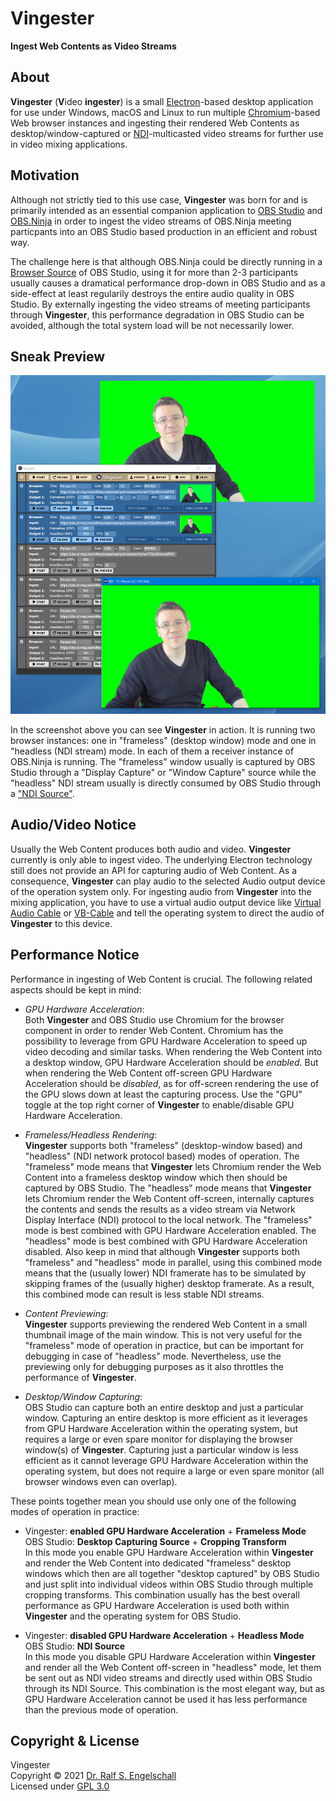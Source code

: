 
<img src="https://raw.githubusercontent.com/rse/vingester/master/vingester-icon.png" width="150" align="right" alt=""/>

Vingester
=========

**Ingest Web Contents as Video Streams**

About
-----

**Vingester** (**V**ideo **ingester**) is a small [Electron](https://www.electronjs.org/)-based
desktop application for use under Windows, macOS and Linux to
run multiple [Chromium](https://www.chromium.org/)-based Web
browser instances and ingesting their rendered Web Contents as
desktop/window-captured or [NDI](https://www.ndi.tv/)-multicasted video
streams for further use in video mixing applications.

Motivation
----------

Although not strictly tied to this use case, **Vingester** was born for
and is primarily intended as an essential companion application to [OBS
Studio](https://obsproject.com/) and [OBS.Ninja](https://obs.ninja/)
in order to ingest the video streams of OBS.Ninja meeting particpants
into an OBS Studio based production in an efficient and robust way.

The challenge here is that although OBS.Ninja could be directly running
in a [Browser Source](https://github.com/obsproject/obs-browser) of
OBS Studio, using it for more than 2-3 participants usually causes a
dramatical performance drop-down in OBS Studio and as a side-effect
at least regularily destroys the entire audio quality in OBS Studio.
By externally ingesting the video streams of meeting participants
through **Vingester**, this performance degradation in OBS Studio can be
avoided, although the total system load will be not necessarily lower.

Sneak Preview
-------------

![Vingester Screenshot](vingester-screenshot.png)

In the screenshot above you can see **Vingester** in action. It is
running two browser instances: one in "frameless" (desktop window) mode
and one in "headless (NDI stream) mode. In each of them a receiver
instance of OBS.Ninja is running. The "frameless" window usually is
captured by OBS Studio through a "Display Capture" or "Window Capture"
source while the "headless" NDI stream usually is directly consumed by
OBS Studio through a ["NDI Source"](https://github.com/Palakis/obs-ndi).

Audio/Video Notice
------------------

Usually the Web Content produces both audio and video. **Vingester**
currently is only able to ingest video. The underlying Electron
technology still does not provide an API for capturing audio
of Web Content. As a consequence, **Vingester** can play audio
to the selected Audio output device of the operation system
only. For ingesting audio from **Vingester** into the mixing
application, you have to use a virtual audio output device
like [Virtual Audio Cable](https://vac.muzychenko.net/en/) or
[VB-Cable](https://vb-audio.com/Cable/) and tell the operating system to
direct the audio of **Vingester** to this device.

Performance Notice
------------------

Performance in ingesting of Web Content is crucial. The following
related aspects should be kept in mind:

- *GPU Hardware Acceleration*:<br/>
  Both **Vingester** and OBS Studio use Chromium for the browser
  component in order to render Web Content. Chromium has the possibility
  to leverage from GPU Hardware Acceleration to speed up video decoding
  and similar tasks. When rendering the Web Content into a desktop
  window, GPU Hardware Acceleration should be *enabled*. But when
  rendering the Web Content off-screen GPU Hardware Acceleration should
  be *disabled*, as for off-screen rendering the use of the GPU slows
  down at least the capturing process. Use the "GPU" toggle at the
  top right corner of **Vingester** to enable/disable GPU Hardware
  Acceleration.

- *Frameless/Headless Rendering*:<br/>
  **Vingester** supports both "frameless" (desktop-window based)
  and "headless" (NDI network protocol based) modes of operation. The
  "frameless" mode means that **Vingester** lets Chromium render the Web
  Content into a frameless desktop window which then should be captured
  by OBS Studio. The "headless" mode means that **Vingester** lets
  Chromium render the Web Content off-screen, internally captures the
  contents and sends the results as a video stream via Network Display
  Interface (NDI) protocol to the local network. The "frameless" mode is
  best combined with GPU Hardware Acceleration enabled. The "headless"
  mode is best combined with GPU Hardware Acceleration disabled. Also
  keep in mind that although **Vingester** supports both "frameless" and
  "headless" mode in parallel, using this combined mode means that the
  (usually lower) NDI framerate has to be simulated by skipping frames
  of the (usually higher) desktop framerate. As a result, this combined
  mode can result is less stable NDI streams.

- *Content Previewing*:<br/>
  **Vingester** supports previewing the rendered Web Content in a small
  thumbnail image of the main window. This is not very useful for the
  "frameless" mode of operation in practice, but can be important for
  debugging in case of "headless" mode. Nevertheless, use the previewing
  only for debugging purposes as it also throttles the performance of
  **Vingester**.

- *Desktop/Window Capturing*:<br/>
  OBS Studio can capture both an entire desktop and just a particular
  window. Capturing an entire desktop is more efficient as it leverages
  from GPU Hardware Acceleration within the operating system, but
  requires a large or even spare monitor for displaying the browser
  window(s) of **Vingester**. Capturing just a particular window is less
  efficient as it cannot leverage GPU Hardware Acceleration within the
  operating system, but does not require a large or even spare monitor
  (all browser windows even can overlap).

These points together mean you should use only one of the following
modes of operation in practice:

- Vingester: **enabled GPU Hardware Acceleration** + **Frameless Mode**<br/>
  OBS Studio: **Desktop Capturing Source** + **Cropping Transform**<br/>
  In this mode you enable GPU Hardware Acceleration within **Vingester**
  and render the Web Content into dedicated "frameless" desktop
  windows which then are all together "desktop captured" by OBS Studio
  and just split into individual videos within OBS Studio through
  multiple cropping transforms. This combination usually has the best
  overall performance as GPU Hardware Acceleration is used both within
  **Vingester** and the operating system for OBS Studio.

- Vingester: **disabled GPU Hardware Acceleration** + **Headless Mode**<br/>
  OBS Studio: **NDI Source**<br/>
  In this mode you disable GPU Hardware Acceleration within
  **Vingester** and render all the Web Content off-screen in "headless"
  mode, let them be sent out as NDI video streams and directly used
  within OBS Studio through its NDI Source. This combination is the most
  elegant way, but as GPU Hardware Acceleration cannot be used it has
  less performance than the previous mode of operation.

Copyright & License
-------------------

Vingester<br/>
Copyright &copy; 2021 [Dr. Ralf S. Engelschall](mailto:rse@engelschall.com)<br/>
Licensed under [GPL 3.0](https://spdx.org/licenses/GPL-3.0-only)

